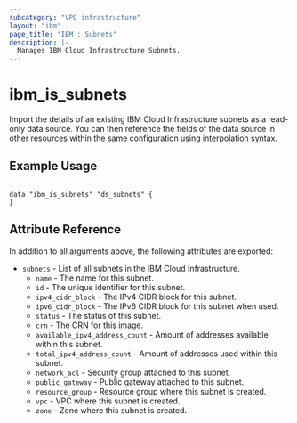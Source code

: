 ```yaml
---
subcategory: "VPC infrastructure"
layout: "ibm"
page_title: "IBM : Subnets"
description: |-
  Manages IBM Cloud Infrastructure Subnets.
---
```


# ibm\_is_subnets

Import the details of an existing IBM Cloud Infrastructure subnets as a read-only data source. You can then reference the fields of the data source in other resources within the same configuration using interpolation syntax.


## Example Usage

```hcl

data "ibm_is_subnets" "ds_subnets" {
}

```

## Attribute Reference

In addition to all arguments above, the following attributes are exported:

* `subnets` - List of all subnets in the IBM Cloud Infrastructure.
  * `name` - The name for this subnet.
  * `id` - The unique identifier for this subnet.
  * `ipv4_cidr_block` - The IPv4 CIDR block for this subnet.
  * `ipv6_cidr_block` - The IPv6 CIDR block for this subnet when used.
  * `status` - The status of this subnet.
  * `crn` - The CRN for this image.
  * `available_ipv4_address_count` - Amount of addresses available within this subnet.
  * `total_ipv4_address_count` - Amount of addresses used within this subnet.
  * `network_acl` - Security group attached to this subnet.
  * `public_gateway` - Public gateway attached to this subnet.
  * `resource_group` - Resource group where this subnet is created.
  * `vpc` - VPC where this subnet is created.
  * `zone` - Zone where this subnet is created.
